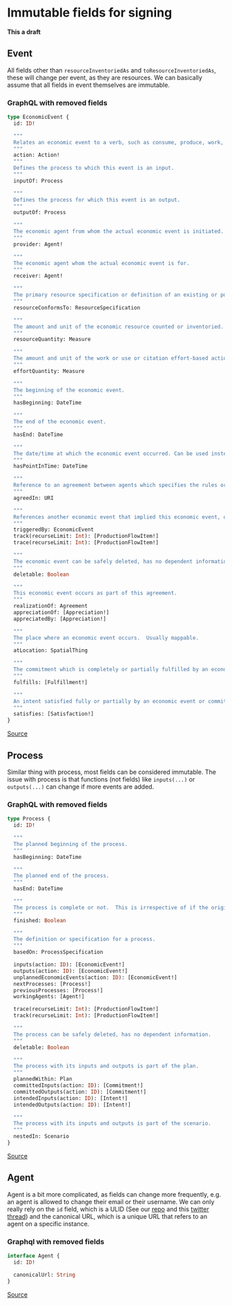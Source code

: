 # Immutable fields for signing

**This a draft**

## Event

All fields other than `resourceInventoriedAs` and `toResourceInventoriedAs`, 
these will change per event, as they are resources. We can basically assume that
all fields in event themselves are immutable.

### GraphQL with removed fields
```graphql
type EconomicEvent {
  id: ID!

  """
  Relates an economic event to a verb, such as consume, produce, work, improve, etc.
  """
  action: Action!
  """
  Defines the process to which this event is an input.
  """
  inputOf: Process

  """
  Defines the process for which this event is an output.
  """
  outputOf: Process

  """
  The economic agent from whom the actual economic event is initiated.
  """
  provider: Agent!

  """
  The economic agent whom the actual economic event is for.
  """
  receiver: Agent!

  """
  The primary resource specification or definition of an existing or potential economic resource. A resource will have only one, as this specifies exactly what the resource is.
  """
  resourceConformsTo: ResourceSpecification

  """
  The amount and unit of the economic resource counted or inventoried. This is the quantity that could be used to increment or decrement a resource, depending on the type of resource and resource effect of action.
  """
  resourceQuantity: Measure

  """
  The amount and unit of the work or use or citation effort-based action. This is often a time duration, but also could be cycle counts or other measures of effort or usefulness.
  """
  effortQuantity: Measure

  """
  The beginning of the economic event.
  """
  hasBeginning: DateTime

  """
  The end of the economic event.
  """
  hasEnd: DateTime

  """
  The date/time at which the economic event occurred. Can be used instead of beginning and end.
  """
  hasPointInTime: DateTime

  """
  Reference to an agreement between agents which specifies the rules or policies or calculations which govern this economic event.
  """
  agreedIn: URI

  """
  References another economic event that implied this economic event, often based on a prior agreement.
  """
  triggeredBy: EconomicEvent
  track(recurseLimit: Int): [ProductionFlowItem!]
  trace(recurseLimit: Int): [ProductionFlowItem!]

  """
  The economic event can be safely deleted, has no dependent information.
  """
  deletable: Boolean

  """
  This economic event occurs as part of this agreement.
  """
  realizationOf: Agreement
  appreciationOf: [Appreciation!]
  appreciatedBy: [Appreciation!]

  """
  The place where an economic event occurs.  Usually mappable.
  """
  atLocation: SpatialThing

  """
  The commitment which is completely or partially fulfilled by an economic event.
  """
  fulfills: [Fulfillment!]

  """
  An intent satisfied fully or partially by an economic event or commitment.
  """
  satisfies: [Satisfaction!]
}
```

[Source](https://github.com/bonfire-networks/bonfire_valueflows/blob/main/lib/schema.gql#L1151)

## Process

Similar thing with process, most fields can be considered immutable. The issue with process
is that functions (not fields) like `inputs(...)` or `outputs(...)` can change if more events
are added.

### GraphQL with removed fields

```graphql
type Process {
  id: ID!

  """
  The planned beginning of the process.
  """
  hasBeginning: DateTime

  """
  The planned end of the process.
  """
  hasEnd: DateTime

  """
  The process is complete or not.  This is irrespective of if the original goal has been met, and indicates that no more will be done.
  """
  finished: Boolean

  """
  The definition or specification for a process.
  """
  basedOn: ProcessSpecification

  inputs(action: ID): [EconomicEvent!]
  outputs(action: ID): [EconomicEvent!]
  unplannedEconomicEvents(action: ID): [EconomicEvent!]
  nextProcesses: [Process!]
  previousProcesses: [Process!]
  workingAgents: [Agent!]

  trace(recurseLimit: Int): [ProductionFlowItem!]
  track(recurseLimit: Int): [ProductionFlowItem!]

  """
  The process can be safely deleted, has no dependent information.
  """
  deletable: Boolean

  """
  The process with its inputs and outputs is part of the plan.
  """
  plannedWithin: Plan
  committedInputs(action: ID): [Commitment!]
  committedOutputs(action: ID): [Commitment!]
  intendedInputs(action: ID): [Intent!]
  intendedOutputs(action: ID): [Intent!]

  """
  The process with its inputs and outputs is part of the scenario.
  """
  nestedIn: Scenario
}
```

[Source](https://github.com/bonfire-networks/bonfire_valueflows/blob/main/lib/schema.gql#L2293)

## Agent

Agent is a bit more complicated, as fields can change more frequently, e.g. an agent is allowed to
change their email or their username. We can only really rely on the `id` field, which is a ULID 
(See our [repo][1] and this [twitter thread][2]) and the canonical URL, which is a unique URL
that refers to an agent on a specific instance.


### Graphql with removed fields

```graphql
interface Agent {
  id: ID!

  canonicalUrl: String
}
```

[Source](https://github.com/bonfire-networks/bonfire_valueflows/blob/main/lib/schema.gql#L55)


[1]: https://github.com/bonfire-networks/pointers_ulid
[2]: https://twitter.com/techpractical/status/1395354059872342017
